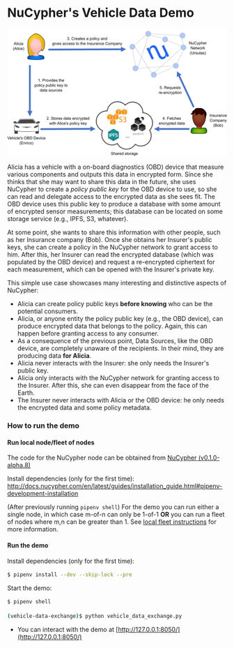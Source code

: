 # NuCypher's Vehicle Data Demo

![Vehicle Data Demo](assets/vehicle_demo_overview.png)

Alicia has a vehicle with a on-board diagnostics (OBD) device that measure various components and outputs this data 
in encrypted form. Since she thinks that she may want to share this data in the future, she uses NuCypher to create 
a _policy public key_ for the OBD device to use, so she can read and delegate access to the encrypted data as she 
sees fit. The OBD device uses this public key to produce a database with some amount of encrypted sensor measurements; 
this database can be located on some storage service (e.g., IPFS, S3, whatever). 

At some point, she wants to share this information with other people, such as her Insurance company (Bob). Once she 
obtains her Insurer's public keys, she can create a policy in the NuCypher network to grant access to him. After 
this, her Insurer can read the encrypted database (which was populated by the OBD device) and request a re-encrypted 
ciphertext for each measurement, which can be opened with the Insurer's private key.

This simple use case showcases many interesting and distinctive aspects of NuCypher:
  - Alicia can create policy public keys **before knowing** who can be the potential consumers.
  - Alicia, or anyone entity the policy public key (e.g., the OBD device), can produce encrypted data that belongs 
  to the policy. Again, this can happen before granting access to any consumer.
  - As a consequence of the previous point, Data Sources, like the OBD device, are completely unaware of the 
  recipients. In their mind, they are producing data **for Alicia**.
  - Alicia never interacts with the Insurer: she only needs the Insurer's public key.
  - Alicia only interacts with the NuCypher network for granting access to the Insurer. After this, she can even 
  disappear from the face of the Earth.
  - The Insurer never interacts with Alicia or the OBD device: he only needs the encrypted data and some policy 
  metadata.

### How to run the demo
#### Run local node/fleet of nodes
The code for the NuCypher node can be obtained from [NuCypher (v0.1.0-alpha.8)](https://github.com/nucypher/nucypher/tree/v0.1.0-alpha.8)

Install dependencies (only for the first time): <http://docs.nucypher.com/en/latest/guides/installation_guide.html#pipenv-development-installation>

(After previously running `pipenv shell`)
For the demo you can run either a single node, in which case m-of-n can only be 1-of-1 **OR** you can run a fleet 
of nodes where m,n can be greater than 1. See [local fleet instructions](https://docs.nucypher.com/en/latest/demos/local_fleet_demo.html) 
for more information.

#### Run the demo
Install dependencies (only for the first time):
```sh
$ pipenv install --dev --skip-lock --pre
```

Start the demo:
```sh
$ pipenv shell

(vehicle-data-exchange)$ python vehicle_data_exchange.py
```

* You can interact with the demo at [http://127.0.0.1:8050/](http://127.0.0.1:8050/)

